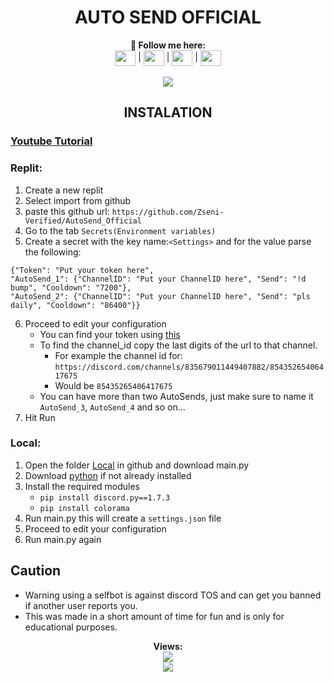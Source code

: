 <h1 align="center">AUTO SEND OFFICIAL</h1>
<p align="center">
  <b>🖤 Follow me here:</b><br>
  <a href="https://twitter.com/zseni10" target="blank">
    <img align="center" src="https://raw.githubusercontent.com/Zseni-Verified/Zseni-Verified/main/Images/twitter.svg" height="25" width="33"/></a> |
  <a href="http://bit.ly/Zseni-Youtube" target="blank">
    <img align="center" src="https://raw.githubusercontent.com/Zseni-Verified/Zseni-Verified/main/Images/youtube.svg" height="25" width="33"/></a> |
  <a href="https://discord.gg/SXng95f" target="blank">
    <img align="center" src="https://raw.githubusercontent.com/Zseni-Verified/Zseni-Verified/main/Images/discord.svg" height="25" width="33"/></a> |
  <a href="https://github.com/Zseni-Verified" target="blank">
    <img align="center" src="https://raw.githubusercontent.com/Zseni-Verified/Zseni-Verified/main/Images/GitHub%20(2).svg" height="25" width="33"/></a>
  <br><br>
  <img src="https://github.com/Zseni-Verified/AutoSend_Official/blob/main/Images/AutoSend.png?raw=true">
</p>

<h2 align="center">INSTALATION</h2>

### [Youtube Tutorial](https://youtu.be/UqNXhebPqzQ)

### Replit:
1. Create a new replit
2. Select import from github
3. paste this github url: `https://github.com/Zseni-Verified/AutoSend_Official`
4. Go to the tab `Secrets(Environment variables)`
5. Create a secret with the key name:`<Settings>` and for the value parse the following:
  ```
  {"Token": "Put your token here", 
  "AutoSend_1": {"ChannelID": "Put your ChannelID here", "Send": "!d bump", "Cooldown": "7200"}, 
  "AutoSend_2": {"ChannelID": "Put your ChannelID here", "Send": "pls daily", "Cooldown": "86400"}}
  ```
6. Proceed to edit your configuration
   * You can find your token using [this](https://raw.githubusercontent.com/Zseni-Verified/AutoSend_Official/main/Images/GetDiscordTokenFromConsole.js)
   * To find the channel_id copy the last digits of the url to that channel.
     * For example the channel id for: `https://discord.com/channels/835679011449407882/85435265406417675`
     * Would be `85435265406417675`
   * You can have more than two AutoSends, just make sure to name it `AutoSend_3`, `AutoSend_4` and so on...
7. Hit Run

### Local:
1. Open the folder [Local](https://github.com/Zseni-Verified/AutoSend_Official/tree/main/Local) in github and download main.py
3. Download [python](https://www.python.org/downloads/) if not already installed
4. Install the required modules
   * ```pip install discord.py==1.7.3```
   * ```pip install colorama```
5. Run main.py this will create a `settings.json` file
6. Proceed to edit your configuration
7. Run main.py again

## Caution
* Warning using a selfbot is against discord TOS and can get you banned if another user reports you. 
* This was made in a short amount of time for fun and is only for educational purposes.


<p align="center"> 
  <b>Views:</b>
  <br> <img src="https://profile-counter.glitch.me/Zseni-Verified/count.svg"> </b>
  <br> <img src="https://github-readme-stats.vercel.app/api?username=zseni-verified&theme=dark&show_icons=true&locale=en"> </b>
</p>
